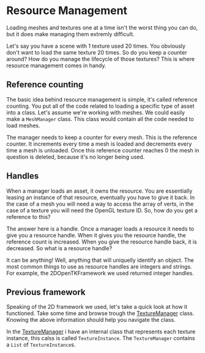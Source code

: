 # Resource Management

Loading meshes and textures one at a time isn't the worst thing you can do, but it does make managing them extremly difficult. 

Let's say you have a scene with 1 texture used 20 times. You obviously don't want to load the same texture 20 times. So do you keep a counter around? How do you manage the lifecycle of those textures? This is where resource management comes in handy.

## Reference counting

The basic idea behind resource management is simple, it's called reference counting. You put all of the code related to loading a specific type of asset into a class. Let's assume we're working with meshes. We could easily make a ```MeshManager``` class. This class would contain all the code needed to load meshes. 

The manager needs to keep a counter for every mesh. This is the reference counter. It increments every time a mesh is loaded and decrements every time a mesh is unloaded. Once this reference counter reaches 0 the mesh in question is deleted, because it's no longer being used.

## Handles

When a manager loads an asset, it owns the resource. You are essentially leasing an instance of that resource, eventually you have to give it back. In the case of a mesh you will need a way to access the array of verts, in the case of a texture you will need the OpenGL texture ID. So, how do you get a reference to this?

The answer here is a handle. Once a manager loads a resource it needs to give you a resource handle. When it gives you the resource handle, the reference count is increased. When you give the resource handle back, it is decreased. So what is a resource handle?

It can be anything! Well, anything that will uniquelly identify an object. The most common things to use as resource handles are integers and strings. For example, the 2DOpenTKFramework we used returned integer handles.

## Previous framework
Speaking of the 2D framework we used, let's take a quick look at how it functioned. Take some time and browse trough the [TextureManager](https://github.com/Mszauer/GameFramework/blob/master/2DFramework/Framework/TextureManager.cs) class. Knowing the above information should help you navigate the class.

In the [TextureManager](https://github.com/Mszauer/GameFramework/blob/master/2DFramework/Framework/TextureManager.cs) i have an internal class that represents each texture instance, this calss is called ```TextureInstance```. The ```TextureManager``` contains a ```List``` of ```TextureInstance```s.